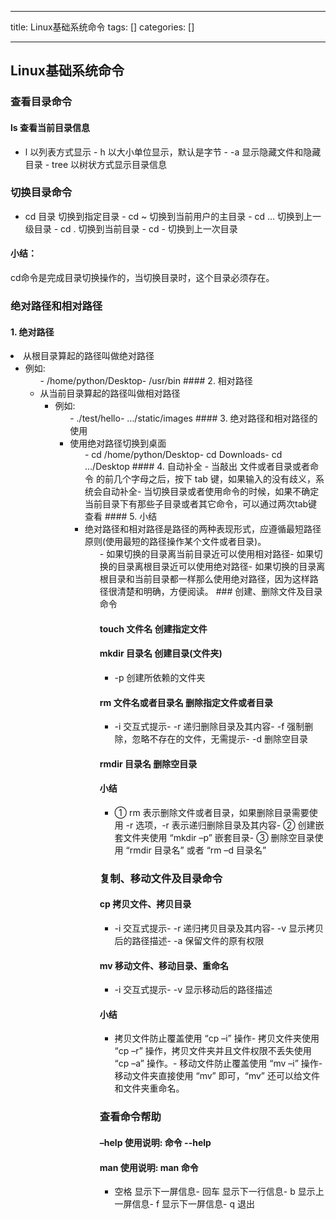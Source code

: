 
--- 
title:  Linux基础系统命令 
tags: []
categories: [] 

---
## Linux基础系统命令

### 查看目录命令

#### ls 查看当前目录信息
-  l 以列表方式显示 -  h 以大小单位显示，默认是字节 -  -a 显示隐藏文件和隐藏目录 -  tree 以树状方式显示目录信息 
### 切换目录命令
-  cd 目录 切换到指定目录 -  cd ~ 切换到当前用户的主目录 -  cd … 切换到上一级目录 -  cd . 切换到当前目录 -  cd - 切换到上一次目录 
#### 小结：

cd命令是完成目录切换操作的，当切换目录时，这个目录必须存在。

### 绝对路径和相对路径

#### 1. 绝对路径
<li>从根目录算起的路径叫做绝对路径 
  <ul><li>例如: 
    <ul>- /home/python/Desktop- /usr/bin
#### 2. 相对路径
<li>从当前目录算起的路径叫做相对路径 
  <ul><li>例如: 
    <ul>- ./test/hello- …/static/images
#### 3. 绝对路径和相对路径的使用
<li>使用绝对路径切换到桌面 
  <ul>- cd /home/python/Desktop- cd Downloads- cd …/Desktop
#### 4. 自动补全
- 当敲出 文件或者目录或者命令 的前几个字母之后，按下 tab 键，如果输入的没有歧义，系统会自动补全- 当切换目录或者使用命令的时候，如果不确定当前目录下有那些子目录或者其它命令，可以通过两次tab键查看
#### 5. 小结
<li>绝对路径和相对路径是路径的两种表现形式，应遵循最短路径原则(使用最短的路径操作某个文件或者目录)。 
  <ul>- 如果切换的目录离当前目录近可以使用相对路径- 如果切换的目录离根目录近可以使用绝对路径- 如果切换的目录离根目录和当前目录都一样那么使用绝对路径，因为这样路径很清楚和明确，方便阅读。
### 创建、删除文件及目录命令

#### touch 文件名 创建指定文件

#### mkdir 目录名 创建目录(文件夹)
- -p 创建所依赖的文件夹
#### rm 文件名或者目录名 删除指定文件或者目录
- -i 交互式提示- -r 递归删除目录及其内容- -f 强制删除，忽略不存在的文件，无需提示- -d 删除空目录
#### rmdir 目录名 删除空目录

#### 小结
- ① rm 表示删除文件或者目录，如果删除目录需要使用 -r 选项，-r 表示递归删除目录及其内容- ② 创建嵌套文件夹使用 “mkdir –p” 嵌套目录- ③ 删除空目录使用 “rmdir 目录名” 或者 “rm –d 目录名”
### 复制、移动文件及目录命令

#### cp 拷贝文件、拷贝目录
- -i 交互式提示- -r 递归拷贝目录及其内容- -v 显示拷贝后的路径描述- -a 保留文件的原有权限
#### mv 移动文件、移动目录、重命名
- -i 交互式提示- -v 显示移动后的路径描述
#### 小结
- 拷贝文件防止覆盖使用 “cp –i” 操作- 拷贝文件夹使用 “cp –r” 操作，拷贝文件夹并且文件权限不丢失使用 “cp –a” 操作。- 移动文件防止覆盖使用 “mv –i” 操作- 移动文件夹直接使用 “mv” 即可，“mv” 还可以给文件和文件夹重命名。
### 查看命令帮助

#### –help 使用说明: 命令 --help

#### man 使用说明: man 命令
- 空格 显示下一屏信息- 回车 显示下一行信息- b 显示上一屏信息- f 显示下一屏信息- q 退出
